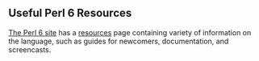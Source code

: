 ## Useful Perl 6 Resources

[The Perl 6 site](https://perl6.org/) has a [resources](https://perl6.org/resources/) page containing variety of information on the language, such as guides for newcomers, documentation, and screencasts.
